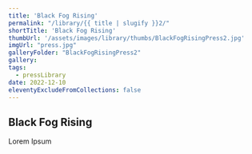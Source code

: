 ```yaml
---
title: 'Black Fog Rising'
permalink: "/library/{{ title | slugify }}2/"
shortTitle: 'Black Fog Rising'
thumbUrl: '/assets/images/library/thumbs/BlackFogRisingPress2.jpg'
imgUrl: "press.jpg"
galleryFolder: "BlackFogRisingPress2"
gallery:
tags:
  - pressLibrary
date: 2022-12-10
eleventyExcludeFromCollections: false
---
```



<h2>Black Fog Rising</h2>
<p>Lorem Ipsum</p>
